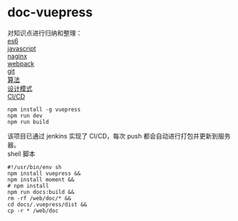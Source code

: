 # doc-vuepress

对知识点进行归纳和整理：  
[es6](https://github.com/gzwgq222/vuepress/tree/master/docs/es6)  
[javascript](https://github.com/gzwgq222/vuepress/tree/master/docs/js)  
[naginx](https://github.com/gzwgq222/vuepress/tree/master/docs/nginx)   
[webpack](https://github.com/gzwgq222/vuepress/tree/master/docs/webpack)    
[git](https://github.com/gzwgq222/vuepress/tree/master/docs/git)    
[算法](https://github.com/gzwgq222/vuepress/tree/master/docs/algorithm)    
[设计模式](https://github.com/gzwgq222/vuepress/tree/master/docs/design)    
[CI/CD](https://github.com/gzwgq222/vuepress/tree/master/docs/jenkins)    



```
npm install -g vuepress
npm run dev
npm run build
```

该项目已通过 jenkins 实现了 CI/CD，每次 push 都会自动进行打包并更新到服务器。   
shell 脚本
```
#!/usr/bin/env sh
npm install vuepress &&
npm install moment &&
# npm install
npm run docs:build &&
rm -rf /web/doc/* &&
cd docs/.vuepress/dist &&
cp -r * /web/doc
```